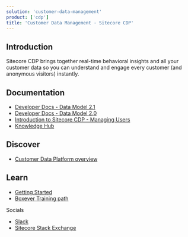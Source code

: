 ```yaml
---
solution: 'customer-data-management'
product: ['cdp']
title: 'Customer Data Management - Sitecore CDP'
---
```


## Introduction
Sitecore CDP brings together real-time behavioral insights and all your customer data so you can understand and engage every customer (and anonymous visitors) instantly.


## Documentation

- [Developer Docs - Data Model 2.1](https://doc.sitecore.com/cdp/en/developers/sitecore-customer-data-platform--data-model-2-1/index-en.html)
- [Developer Docs - Data Model 2.0](https://doc.sitecore.com/cdp/en/developers/sitecore-customer-data-platform--data-model-2-0/index-en.html)
- [Introduction to Sitecore CDP - Managing Users](https://doc.sitecore.com/cdp/en/users/sitecore-customer-data-platform/introduction-to-sitecore-cdp.html)
- [Knowledge Hub](https://sitecore.cdpknowledgehub.com/docs)

## Discover

- [Customer Data Platform overview](https://www.sitecore.com/products/customer-data-platform)

## Learn

- [Getting Started]()
- [Boxever Training path](https://learning.sitecore.com/pathway/boxever-training)

Socials

- [Slack](https://app.slack.com/client/T09SHRBNU/C0294KX3RQF)
- [Sitecore Stack Exchange]()
